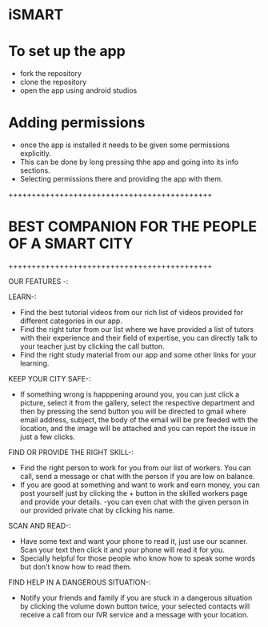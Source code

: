 # iSMART

# To set up the app
- fork the repository
- clone the repository
- open the app using android studios

# Adding permissions
- once the app is installed it needs to be given some permissions
  explicitly.
- This can be done by long pressing thhe app and going into its info sections.
- Selecting permissions there and providing the app with them.

 ++++++++++++++++++++++++++++++++++++++++++++
# BEST COMPANION FOR THE PEOPLE OF A SMART CITY
 ++++++++++++++++++++++++++++++++++++++++++++

  OUR FEATURES -:

  LEARN-:
  - Find the best tutorial videos from our rich list of videos
    provided for different categories in our app.
  - Find the right tutor from our list where we have provided
    a list of tutors with their experience and their field of
    expertise, you can directly talk to your teacher just by
    clicking the call button.
  - Find the right study material from our app and some
    other links for your learning.

  KEEP YOUR CITY SAFE-:
  - If something wrong is happpening around you, you can
    just click a picture, select it from the gallery, select the
    respective department and then by pressing the send
    button you will be directed to gmail where email
    address, subject, the body of the email will be pre
    feeded with the location, and the image will be attached
    and you can report the issue in just a few clicks.

  FIND OR PROVIDE THE RIGHT SKILL-:
  - Find the right person to work for you from our list of
    workers. You can call, send a message or chat with the
    person if you are low on balance.
  - If you are good at something and want to work and earn
    money, you can post yourself just by clicking the +
    button in the skilled workers page and provide your
    details.
    -you can even chat with the given person in our 
    provided private chat by clicking his name.

  SCAN AND READ-:
  - Have some text and want your phone to read it, just use
    our scanner. Scan your text then click it and your phone
    will read it for you.
  - Specially helpful for those people who know how to speak 
    some words but don't know how to read them.

  FIND HELP IN A DANGEROUS SITUATION-:
  - Notify your friends and family if you are stuck in a
    dangerous situation by clicking the volume down button
    twice, your selected contacts will receive a call from
    our IVR service and  a message with your location.
    
